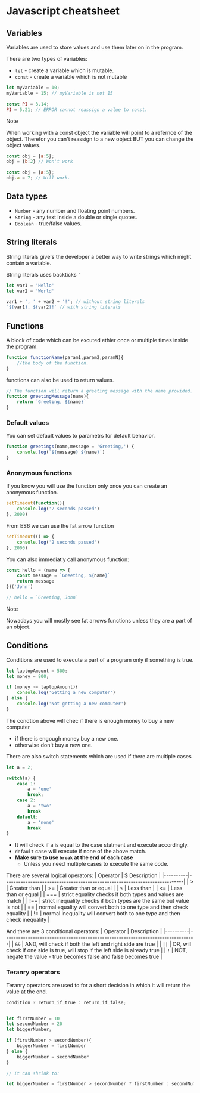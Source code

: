 # Javascript cheatsheet

## Variables

Variables are used to store values and use them later on in the program.

There are two types of variables:
- `let` - create a variable which is mutable.
- `const` - create a variable which is not mutable

```js
let myVariable = 10;
myVariable = 15; // myVariable is not 15

const PI = 3.14;
PI = 5.21; // ERROR cannot reassign a value to const.
```

> [!note]
> When working with a const object the variable will point to a
> refernce of the object. Therefor you can't reassign to a new object
> BUT you can change the object values.

```js
const obj = {a:5};
obj = {b:2} // Won't work

const obj = {a:5};
obj.a = 7; // Will work.
```

## Data types

- `Number` - any number and floating point numbers.
- `String` - any text inside a double or single quotes.
- `Boolean` - true/false values.

## String literals

String literals give's the developer a better way to write strings
which might contain a variable.

String literals uses backticks ``` ` ```

```js
let var1 = 'Hello'
let var2 = 'World'

var1 + ', ' + var2 + '!'; // without string literals
`${var1}, ${var2}!` // with string literals
```

## Functions

A block of code which can be excuted ethier once or multiple times inside the program.

```js
function functionName(param1,param2,paramN){
    //the body of the function.
}
```

functions can also be used to return values.

```js
// The function will return a greeting message with the name provided.
function greetingMessage(name){
    return `Greeting, ${name}`
}
```

### Default values

You can set default values to parametrs for default behavior.

```js
function greetings(name,message = 'Greeting,') {
    console.log(`${message} ${name}`)
}
```

### Anonymous functions

If you know you will use the function only once you can create an anonymous function.

```js
setTimeout(function(){
    console.log('2 seconds passed')
}, 2000)
```

From ES6 we can use the fat arrow function

```js
setTimeout(() => {
    console.log('2 seconds passed')
}, 2000)
```

You can also immediatly call anonymous function:

```js
const hello = (name => {
    const message = `Greeting, ${name}`
    return message
})('John')

// hello = `Greeting, John`
```

> [!note]
> Nowadays you will mostly see fat arrows functions unless they are
> a part of an object.

## Conditions

Conditions are used to execute a part of a program only if something is true.

```js
let laptopAmount = 500;
let money = 800;

if (money >= laptopAmount){
    console.log('Getting a new computer')
} else {
    console.log('Not getting a new computer')
}
```

The condtion above will chec if there is enough money to buy a new computer
- if there is engough money buy a new one.
- otherwise don't buy a new one.

There are also switch statements which are used if there are multiple cases
```js
let a = 2;

switch(a) {
    case 1:
        a = 'one'
        break;
    case 2:
        a = 'two'
        break
    default:
        a = 'none'
        break
}
```

- It will check if a is equal to the case statment and execute accordingly.
- `default` case will execute if none of the above match.
- **Make sure to use `break` at the end of each case**
  - Unless you need multiple cases to execute the same code.

There are several logical operators:
| Operator | $ Description                                                             |
|----------|---------------------------------------------------------------------------|
| >        | Greater than                                                              |
| >=       | Greater than or equal                                                     |
| <        | Less than                                                                 |
| <=       | Less than or equal                                                        |
| ===      | strict equality checks if both types and values are match                 |
| !==      | strict inequality checks if both types are the same but value is not      |
| ==       | normal equality will convert both to one type and then check equality     |
| !=       | normal inequality will convert both to one type and then check inequality |

And there are 3 conditional operators:
| Operator | Description                                                                    |
|----------|--------------------------------------------------------------------------------|
| `&&`     | AND, will check if both the left and right side are true                       |
| `||`     | OR, will check if one side is true, will stop if the left side is already true |
| `!`      | NOT, negate the value - true becomes false and false becomes true              |

### Teranry operators

Teranry operators are used to for a short decision in which it will return the value at the end.

```js
condition ? return_if_true : return_if_false;
```

```js

let firstNumber = 10
let secondNumber = 20
let biggerNumber;

if (firstNumber > secondNumber){
    biggerNumber = firstNumber
} else {
    biggerNumber = secondNumber
}

// It can shrink to:

let biggerNumber = firstNumber > secondNumber ? firstNumber : secondNumber

```